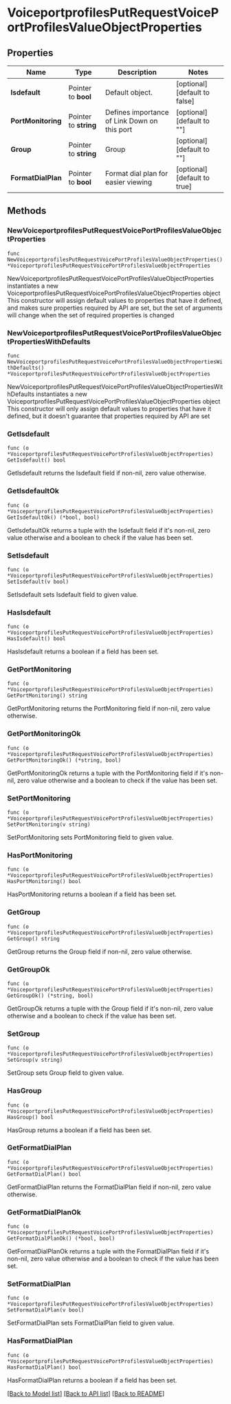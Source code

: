 # VoiceportprofilesPutRequestVoicePortProfilesValueObjectProperties

## Properties

Name | Type | Description | Notes
------------ | ------------- | ------------- | -------------
**Isdefault** | Pointer to **bool** | Default object. | [optional] [default to false]
**PortMonitoring** | Pointer to **string** | Defines importance of Link Down on this port | [optional] [default to ""]
**Group** | Pointer to **string** | Group | [optional] [default to ""]
**FormatDialPlan** | Pointer to **bool** | Format dial plan for easier viewing | [optional] [default to true]

## Methods

### NewVoiceportprofilesPutRequestVoicePortProfilesValueObjectProperties

`func NewVoiceportprofilesPutRequestVoicePortProfilesValueObjectProperties() *VoiceportprofilesPutRequestVoicePortProfilesValueObjectProperties`

NewVoiceportprofilesPutRequestVoicePortProfilesValueObjectProperties instantiates a new VoiceportprofilesPutRequestVoicePortProfilesValueObjectProperties object
This constructor will assign default values to properties that have it defined,
and makes sure properties required by API are set, but the set of arguments
will change when the set of required properties is changed

### NewVoiceportprofilesPutRequestVoicePortProfilesValueObjectPropertiesWithDefaults

`func NewVoiceportprofilesPutRequestVoicePortProfilesValueObjectPropertiesWithDefaults() *VoiceportprofilesPutRequestVoicePortProfilesValueObjectProperties`

NewVoiceportprofilesPutRequestVoicePortProfilesValueObjectPropertiesWithDefaults instantiates a new VoiceportprofilesPutRequestVoicePortProfilesValueObjectProperties object
This constructor will only assign default values to properties that have it defined,
but it doesn't guarantee that properties required by API are set

### GetIsdefault

`func (o *VoiceportprofilesPutRequestVoicePortProfilesValueObjectProperties) GetIsdefault() bool`

GetIsdefault returns the Isdefault field if non-nil, zero value otherwise.

### GetIsdefaultOk

`func (o *VoiceportprofilesPutRequestVoicePortProfilesValueObjectProperties) GetIsdefaultOk() (*bool, bool)`

GetIsdefaultOk returns a tuple with the Isdefault field if it's non-nil, zero value otherwise
and a boolean to check if the value has been set.

### SetIsdefault

`func (o *VoiceportprofilesPutRequestVoicePortProfilesValueObjectProperties) SetIsdefault(v bool)`

SetIsdefault sets Isdefault field to given value.

### HasIsdefault

`func (o *VoiceportprofilesPutRequestVoicePortProfilesValueObjectProperties) HasIsdefault() bool`

HasIsdefault returns a boolean if a field has been set.

### GetPortMonitoring

`func (o *VoiceportprofilesPutRequestVoicePortProfilesValueObjectProperties) GetPortMonitoring() string`

GetPortMonitoring returns the PortMonitoring field if non-nil, zero value otherwise.

### GetPortMonitoringOk

`func (o *VoiceportprofilesPutRequestVoicePortProfilesValueObjectProperties) GetPortMonitoringOk() (*string, bool)`

GetPortMonitoringOk returns a tuple with the PortMonitoring field if it's non-nil, zero value otherwise
and a boolean to check if the value has been set.

### SetPortMonitoring

`func (o *VoiceportprofilesPutRequestVoicePortProfilesValueObjectProperties) SetPortMonitoring(v string)`

SetPortMonitoring sets PortMonitoring field to given value.

### HasPortMonitoring

`func (o *VoiceportprofilesPutRequestVoicePortProfilesValueObjectProperties) HasPortMonitoring() bool`

HasPortMonitoring returns a boolean if a field has been set.

### GetGroup

`func (o *VoiceportprofilesPutRequestVoicePortProfilesValueObjectProperties) GetGroup() string`

GetGroup returns the Group field if non-nil, zero value otherwise.

### GetGroupOk

`func (o *VoiceportprofilesPutRequestVoicePortProfilesValueObjectProperties) GetGroupOk() (*string, bool)`

GetGroupOk returns a tuple with the Group field if it's non-nil, zero value otherwise
and a boolean to check if the value has been set.

### SetGroup

`func (o *VoiceportprofilesPutRequestVoicePortProfilesValueObjectProperties) SetGroup(v string)`

SetGroup sets Group field to given value.

### HasGroup

`func (o *VoiceportprofilesPutRequestVoicePortProfilesValueObjectProperties) HasGroup() bool`

HasGroup returns a boolean if a field has been set.

### GetFormatDialPlan

`func (o *VoiceportprofilesPutRequestVoicePortProfilesValueObjectProperties) GetFormatDialPlan() bool`

GetFormatDialPlan returns the FormatDialPlan field if non-nil, zero value otherwise.

### GetFormatDialPlanOk

`func (o *VoiceportprofilesPutRequestVoicePortProfilesValueObjectProperties) GetFormatDialPlanOk() (*bool, bool)`

GetFormatDialPlanOk returns a tuple with the FormatDialPlan field if it's non-nil, zero value otherwise
and a boolean to check if the value has been set.

### SetFormatDialPlan

`func (o *VoiceportprofilesPutRequestVoicePortProfilesValueObjectProperties) SetFormatDialPlan(v bool)`

SetFormatDialPlan sets FormatDialPlan field to given value.

### HasFormatDialPlan

`func (o *VoiceportprofilesPutRequestVoicePortProfilesValueObjectProperties) HasFormatDialPlan() bool`

HasFormatDialPlan returns a boolean if a field has been set.


[[Back to Model list]](../README.md#documentation-for-models) [[Back to API list]](../README.md#documentation-for-api-endpoints) [[Back to README]](../README.md)


